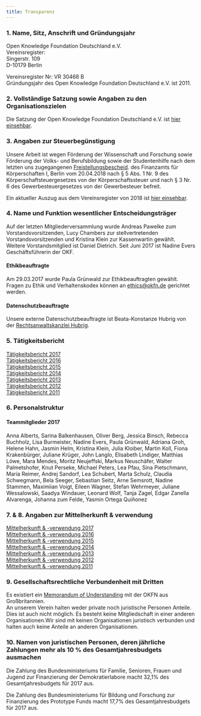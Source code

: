 ```yaml
---
title: Transparenz
---
```


### 1. Name, Sitz, Anschrift und Gründungsjahr

Open Knowledge Foundation Deutschland e.V. <br>
Vereinsregister: <br>
Singerstr. 109 <br>
D-10179 Berlin <br>

Vereinsregister Nr: VR 30468 B <br> 
Gründungsjahr des Open Knowledge Foundation Deutschland e.V. ist 2011.

### 2. Vollständige Satzung sowie Angaben zu den Organisationszielen
Die Satzung der Open Knowledge Foundation Deutschland e.V. ist [hier einsehbar](/files/documents/01_Satzung.pdf).


### 3. Angaben zur Steuerbegünstigung
Unsere Arbeit ist wegen Förderung der Wissenschaft und Forschung sowie Förderung der Volks- und Berufsbildung sowie der Studentenhilfe nach dem letzten uns zugegangenen [Freistellungsbescheid](/files/documents/Freistellungsbescheid-2018-04-20.pdf). des Finanzamts für Körperschaften I, Berlin vom 20.04.2018 nach § 5 Abs. 1 Nr. 9 des Körperschaftsteuergesetzes von der Körperschaftssteuer und nach § 3 Nr. 6 des Gewerbesteuergesetzes von der Gewerbesteuer befreit.

Ein aktueller Auszug aus dem Vereinsregister von 2018 ist [hier einsehbar](/files/documents/Vereinsregisterauszug_OKFDE_2018.pdf).

### 4. Name und Funktion wesentlicher Entscheidungsträger
Auf der letzten Mitgliederversammlung wurde Andreas Pawelke zum Vorstandsvorsitzenden, Lucy Chambers zur stellvertretenden Vorstandsvorsitzenden und Kristina Klein zur Kassenwartin gewählt. Weitere Vorstandsmitglied ist Daniel Dietrich. Seit Juni 2017 ist Nadine Evers Geschäftsführerin der OKF.

#### Ethikbeauftragte
Am 29.03.2017 wurde Paula Grünwald zur Ethikbeauftragten gewählt. Fragen zu Ethik und Verhaltenskodex können an ethics@okfn.de gerichtet werden.

#### Datenschutzbeauftragte
Unsere externe Datenschutzbeauftragte ist Beata-Konstanze Hubrig von der [Rechtsanwaltskanzlei Hubrig](https://kanzlei-hubrig.de/).

### 5. Tätigkeitsbericht

[Tätigkeitsbericht 2017](/files/documents/OKFDE-Taetigkeitsbericht-2017.pdf) <br> 
[Tätigkeitsbericht 2016](/files/documents/OKFDE-Taetigkeitsbericht-2016.pdf) <br> 
[Tätigkeitsbericht 2015](/files/documents/OKFDE-Taetigkeitsbericht-2015.pdf) <br>
[Tätigkeitsbericht 2014](/files/documents/OKFDE-Taetigkeitsbericht-2014.pdf) <br>
[Tätigkeitsbericht 2013](/files/documents/OKFDE-Taetigkeitsbericht-2013.pdf) <br>
[Tätigkeitsbericht 2012](/files/documents/OKFDE-Taetigkeitsbericht-2012.pdf) <br>
[Tätigkeitsbericht 2011](/files/documents/OKFDE-Taetigkeitsbericht-2011.pdf)


### 6. Personalstruktur

#### Teammitglieder 2017

Anna Alberts, Sarina Balkenhausen, Oliver Berg, Jessica Binsch, Rebecca Buchholz, Lisa Burmeister, Nadine Evers, Paula Grünwald, Adriana Groh, Helene Hahn, Jasmin Helm, Kristina Klein, Julia Kloiber, Martin Koll, Fiona Krakenbürger, Juliane Krüger, John Langlo, Elisabeth Lindiger, Matthias Löwe, Mara Mendes, Moritz Neujeffski, Markus Neuschäfer, Walter Palmetshofer, Knut Perseke, Michael Peters, Lea Pfau, Sina Pietschmann, Maria Reimer, Andrej Sandorf, Lea Schubert, Marta Schulz, Claudia Schwegmann, Bela Seeger, Sebastian Seitz, Arne Semsrott, Nadine Stammen, Maximiian Voigt, Eileen Wagner, Stefan Wehrmeyer, Juliane Wessalowski, Saadya Windauer, Leonard Wolf, Tanja Zagel, Edgar Zanella Alvarenga, Johanna zum Felde, Yasmin Ortega Quiñonez

### 7. & 8. Angaben zur Mittelherkunft & verwendung

[Mittelherkunft & -verwendung 2017](/files/documents/OKF-DE-Gewinnermittlung-kurz-2017.pdf) <br>
[Mittelherkunft & -verwendung  2016](/files/documents/OKF-DE-Gewinnermittlung-kurz-2016.pdf) <br>
[Mittelherkunft & -verwendung  2015](/files/documents/OKF-DE-Gewinnermittlung-kurz-2015.pdf) <br>
[Mittelherkunft & -verwendung  2014](/files/documents/OKF-DE-Gewinnermittlung-kurz-2014.pdf) <br>
[Mittelherkunft & -verwendung  2013](/files/documents/OKF-DE-Gewinnermittlung-kurz-2013.pdf) <br>
[Mittelherkunft & -verwendung  2012](/files/documents/OKF-DE-Gewinnermittlung-kurz-2012.pdf) <br>
[Mittelherkunft & -verwendung  2011](/files/documents/OKF-DE-Gewinnermittlung-kurz-2011.pdf)

### 9. Gesellschaftsrechtliche Verbundenheit mit Dritten
Es existiert ein [Memorandum of Understanding](/files/documents/05_Memorandum_of_Understanding.pdf) mit der OKFN aus Großbritannien.<br>
An unserem Verein halten weder private noch juristische Personen Anteile. Dies ist auch nicht
möglich. Es besteht keine Mitgliedschaft in einer anderen Organisationen.Wir sind mit keinen Organisationen juristisch verbunden und halten auch keine Anteile an anderen Organisationen.

### 10. Namen von juristischen Personen, deren jährliche Zahlungen mehr als 10 % des Gesamtjahresbudgets ausmachen

Die Zahlung des Bundesministeriums für Familie, Senioren, Frauen und Jugend zur Finanzierung der Demokratierlabore macht 32,1% des Gesamtjahresbudgets für 2017 aus.

Die Zahlung des Bundesministeriums für Bildung und Forschung zur Finanzierung des Prototype Funds macht 17,7% des Gesamtjahresbudgets für 2017 aus.

